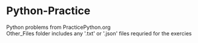 # Python-Practice

Python problems from PracticePython.org  
Other_Files folder includes any '.txt' or '.json' files requried for the exercies

